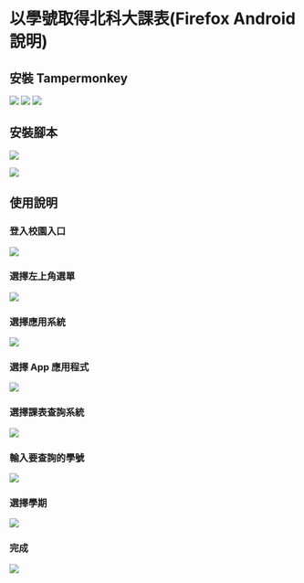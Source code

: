 #  以學號取得北科大課表(Firefox Android 說明)
## 安裝 Tampermonkey
![](assets/s12.jpg)
![](assets/s13.jpg)
![](assets/s14.jpg)

## 安裝腳本
[![](https://img.shields.io/static/v1?style=for-the-badge&message=Install&color=00485B&logo=Tampermonkey&logoColor=FFFFFF&label=)](https://codeberg.org/proton-penguin/NTUT-get-curriculum-by-id/raw/branch/main/getCurriculum.user.js)

![](assets/s15.png)

## 使用說明

### 登入校園入口
![](assets/s1.png)

### 選擇左上角選單
![](assets/s2.png)

### 選擇應用系統
![](assets/s3.png)

### 選擇 App 應用程式
![](assets/s4.png)

### 選擇課表查詢系統
![](assets/s5.png)

### 輸入要查詢的學號
![](assets/s6.png)

### 選擇學期
![](assets/s7.png)

### 完成
![](assets/s8.png)